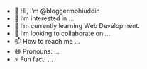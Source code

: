 - 👋 Hi, I’m @bloggermohiuddin
- 👀 I’m interested in ...
- 🌱 I’m currently learning Web Development.
- 💞️ I’m looking to collaborate on ...
- 📫 How to reach me ...
- 😄 Pronouns: ...
- ⚡ Fun fact: ...

<!---
bloggermohiuddin/bloggermohiuddin is a ✨ special ✨ repository because its `README.md` (this file) appears on your GitHub profile.
You can click the Preview link to take a look at your changes.
--->
